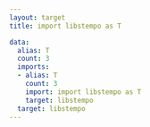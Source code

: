 ```yaml
---
layout: target
title: import libstempo as T

data:
  alias: T
  count: 3
  imports:
  - alias: T
    count: 3
    import: import libstempo as T
    target: libstempo
  target: libstempo
---
```

